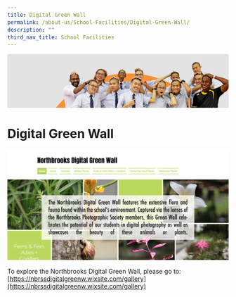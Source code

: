 ```yaml
---
title: Digital Green Wall
permalink: /about-us/School-Facilities/Digital-Green-Wall/
description: ""
third_nav_title: School Facilities
---
```

![](/images/about_us.jpg)

Digital Green Wall
==================

![](/images/digitalgreenwall.png)

To explore the Northbrooks Digital Green Wall, please go to: [https://nbrssdigitalgreenw.wixsite.com/gallery](https://nbrssdigitalgreenw.wixsite.com/gallery)